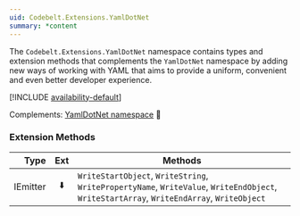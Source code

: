 ```yaml
---
uid: Codebelt.Extensions.YamlDotNet
summary: *content
---
```

The `Codebelt.Extensions.YamlDotNet` namespace contains types and extension methods that complements the `YamlDotNet` namespace by adding new ways of working with YAML that aims to provide a uniform, convenient and even better developer experience.

[!INCLUDE [availability-default](../../includes/availability-default.md)]

Complements: [YamlDotNet namespace](https://github.com/aaubry/YamlDotNet) 🔗

### Extension Methods

|Type|Ext|Methods|
|--:|:-:|---|
|IEmitter|⬇️|`WriteStartObject`, `WriteString`, `WritePropertyName`, `WriteValue`, `WriteEndObject`, `WriteStartArray`, `WriteEndArray`, `WriteObject`|

